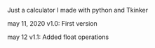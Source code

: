 Just a calculator I made with python and Tkinker

may 11, 2020
v1.0: First version

may 12
v1.1: Added float operations